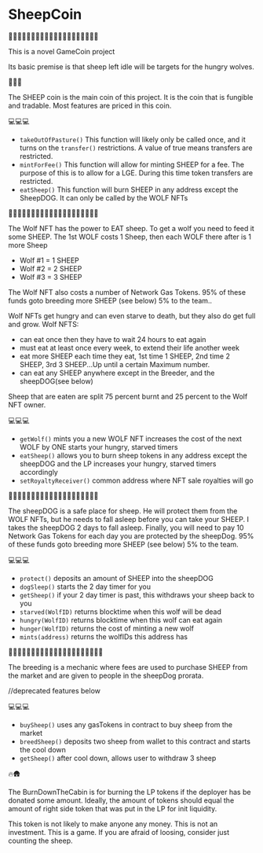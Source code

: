 # SheepCoin

🐑🐑🐑🐑🐑🐑🐑🐑🐑🐑🐑🐑🐑🐑🐑🐑🐑🐑🐑🐑

This is a novel GameCoin project

Its basic premise is that sheep left idle will be targets for the hungry wolves.

🐑🐺🍖

The SHEEP coin is the main coin of this project. It is the coin that is fungible and tradable. Most features are
priced in this coin.

💻💻💻

*  `takeOutOfPasture()` 
This function will likely only be called once, and it turns on the `transfer()` restrictions. A value of true means transfers are restricted.
* `mintForFee()`
This function will allow for minting SHEEP for a fee. The purpose of this is to allow for a LGE. During this time token
transfers are restricted.
* `eatSheep()`
This function will burn SHEEP in any address except the SheepDOG. It can only be called by the WOLF NFTs

🐺🐺🐺🐺🐺🐺🐺🐺🐺🐺🐺🐺🐺🐺🐺🐺🐺🐺🐺🐺

The Wolf NFT has the power to EAT sheep. To get a wolf you need to feed it some SHEEP. The 1st WOLF costs 1 Sheep, then each WOLF there after is 1 more Sheep
* Wolf #1 = 1 SHEEP
* Wolf #2 = 2 SHEEP
* Wolf #3 = 3 SHEEP

The Wolf NFT also costs a number of Network Gas Tokens. 95% of these funds goto breeding more SHEEP (see below) 5% to the team..

Wolf NFTs get hungry and can even starve to death, but they also do get full and grow. 
Wolf NFTS:
* can eat once then they have to wait 24 hours to eat again
* must eat at least once every week, to extend their life another week
* eat more SHEEP each time they eat, 1st time 1 SHEEP, 2nd time 2 SHEEP, 3rd 3 SHEEP...Up until a certain Maximum number.
* can eat any SHEEP anywhere except in the Breeder, and the sheepDOG(see below)

Sheep that are eaten are split 75 percent burnt and 25 percent to the Wolf NFT owner.

💻💻💻

* `getWolf()`
mints you a new WOLF NFT
increases the cost of the next WOLF by ONE
starts your hungry, starved timers
* `eatSheep()`
allows you to burn sheep tokens in any address except the sheepDOG and the LP
increases your hungry, starved timers accordingly
* `setRoyaltyReceiver()`
common address where NFT sale royalties will go


🐑🐶🐑🐶🐑🐶🐑🐶🐑🐶🐑🐶🐑🐶🐑🐶🐑🐶🐑🐶

The sheepDOG is a safe place for sheep. He will protect them from the WOLF NFTs, but he needs to fall asleep before you can take your SHEEP.
I takes the sheepDOG 2 days to fall asleep. Finally, you will need to pay 10 Network Gas Tokens for each day you are protected by the sheepDog. 95% of these funds goto breeding more SHEEP (see below) 5% to the team.

💻💻💻

* `protect()` 
deposits an amount of SHEEP into the sheepDOG
* `dogSleep()`
starts the 2 day timer for you 
* `getSheep()`
if your 2 day timer is past, this withdraws your sheep back to you
* `starved(WolfID)`
returns blocktime when this wolf will be dead
* `hungry(WolfID)`
returns blocktime when this wolf can eat again
* `hunger(WolfID)`
returns the cost of minting a new wolf
* `mints(address)`
returns the wolfIDs this address has

🐑🐑👶🐑🐑👶🐑🐑👶🐑🐑👶🐑🐑👶🐑🐑👶🐑🐑👶

The breeding is a mechanic where fees are used to purchase SHEEP from the market and are given to people in the sheepDog prorata.


//deprecated features below



💻💻💻
* `buySheep()` 
uses any gasTokens in contract to buy sheep from the market
* `breedSheep()`
deposits two sheep from wallet to this contract and starts the cool down
* `getSheep()`
after cool down, allows user to withdraw 3 sheep


🔥🛖

The BurnDownTheCabin is for burning the LP tokens if the deployer has be donated some amount. Ideally, the amount of tokens should
equal the amount of right side token that was put in the LP for init liquidity.

This token is not likely to make anyone any money. This is not an investment. This is a game. If you are afraid of loosing, consider just counting the sheep.





